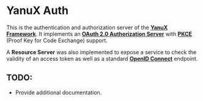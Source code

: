 # YanuX Auth
This is the authentication and authorization server of the [__YanuX Framework__](https://yanux-framework.github.io/). It implements an [__OAuth 2.0 Authorization Server__](https://www.ietf.org/rfc/rfc6749.txt) with [__PKCE__](https://www.ietf.org/rfc/rfc7636.txt) (Proof Key for Code Exchange) support. 

A __Resource Server__ was also implemented to expose a service to check the validity of an access token as well as a standard [__OpenID Connect__](https://openid.net/specs/openid-connect-core-1_0.html) endpoint.

## TODO:
- Provide additional documentation.